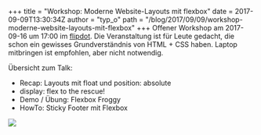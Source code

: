 +++
title = "Workshop: Moderne Website-Layouts mit flexbox"
date = 2017-09-09T13:30:34Z
author = "typ_o"
path = "/blog/2017/09/09/workshop-moderne-website-layouts-mit-flexbox"
+++
Offener Workshop am 2017-09-16 um 17:00 im
[flipdot](/kontakt/). Die Veranstaltung ist für
Leute gedacht, die schon ein gewisses Grundverständnis von HTML + CSS
haben. Laptop mitbringen ist empfohlen, aber nicht notwendig.

Übersicht zum Talk:

- Recap: Layouts mit float und position: absolute
- display: flex to the rescue!
- Demo / Übung: Flexbox Froggy
- HowTo: Sticky Footer mit Flexbox

![](/media/boxes2.serendipityThumb.jpg)
